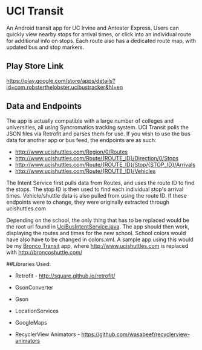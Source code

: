 # UCI Transit

An Android transit app for UC Irvine and Anteater Express.  Users can quickly view nearby stops for arrival times, or click into an individual route for additional info on stops.  Each route also has a dedicated route map, with updated bus and stop markers.

## Play Store Link
https://play.google.com/store/apps/details?id=com.robsterthelobster.ucibustracker&hl=en

## Data and Endpoints
The app is actually compatible with a large number of colleges and universities, all using Syncromatics tracking system.  UCI Transit polls the JSON files via Retrofit and parses them for use.  If you wish to use the bus data for another app or bus feed, the endpoints are as such:

* http://www.ucishuttles.com/Region/0/Routes
* http://www.ucishuttles.com/Route/{ROUTE_ID}/Direction/0/Stops
* http://www.ucishuttles.com/Route/{ROUTE_ID}/Stop/{STOP_ID}/Arrivals
* http://www.ucishuttles.com/Route/{ROUTE_ID}/Vehicles

The Intent Service first pulls data from Routes, and uses the route ID to find the stops.  The stop ID is then used to find each individual stop's arrival times.  Vehicle/shuttle data is also pulled from using the route ID.  If these endpoints were to change, they were originally extracted through ucishuttles.com

Depending on the school, the only thing that has to be replaced would be the root url found in <a href="https://github.com/tripleducke/Capstone-Project/blob/master/app/src/main/java/com/robsterthelobster/ucibustracker/data/UciBusIntentService.java">UciBusIntentService.java</a>. The app should then work, displaying the routes and times for the new school. School colors would have also have to be changed in colors.xml.  A sample app using this would be my <a href="https://github.com/tripleducke/BroncoTransit">Bronco Transit</a> app, where http://www.ucishuttles.com is replaced with http://broncoshuttle.com/

##Libraries Used:

* Retrofit - http://square.github.io/retrofit/

* GsonConverter

* Gson

* LocationServices

* GoogleMaps 

* RecyclerView Animators - https://github.com/wasabeef/recyclerview-animators


